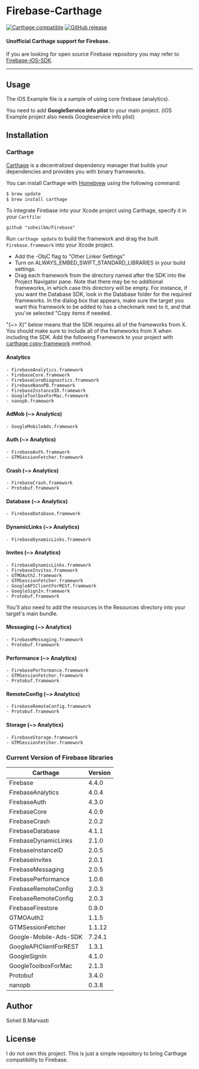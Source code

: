 # Firebase-Carthage
[![Carthage compatible](https://img.shields.io/badge/Carthage-compatible-4BC51D.svg?style=flat)](https://github.com/Carthage/Carthage)
[![GitHub release](https://img.shields.io/github/release/soheilbm/Firebase.svg)](https://github.com/soheilbm/Firebase/releases)

#### Unofficial Carthage support for Firebase.

If you are looking for open source Firebase repository you may refer to [Firebase-iOS-SDK](https://github.com/firebase/firebase-ios-sdk).

----

## Usage
The iOS Example file is a sample of using core firebase (analytics). 

You need to add <b>GoogleService info plist</b> to your main project. (iOS Example project also needs Googleservice info plist)

## Installation

### Carthage

[Carthage](https://github.com/Carthage/Carthage) is a decentralized dependency manager that builds your dependencies and provides you with binary frameworks.

You can install Carthage with [Homebrew](http://brew.sh/) using the following command:

```bash
$ brew update
$ brew install carthage
```

To integrate Firebase into your Xcode project using Carthage, specify it in your `Cartfile`:

```ogdl
github "soheilbm/Firebase" 
```

Run `carthage update` to build the framework and drag the built `Firebase.framework` into your Xcode project.

- Add the -ObjC flag to "Other Linker Settings"
- Turn on ALWAYS_EMBED_SWIFT_STANDARD_LIBRARIES in your build settings.
- Drag each framework from the directory named after the SDK into the Project
   Navigator pane. Note that there may be no additional frameworks, in which
   case this directory will be empty. For instance, if you want the Database
   SDK, look in the Database folder for the required frameworks. In the dialog
   box that appears, make sure the target you want this framework to be added to
   has a checkmark next to it, and that you've selected "Copy items if needed.


"(~> X)" below means that the SDK requires all of the frameworks from X. You
should make sure to include all of the frameworks from X when including the SDK.
Add the following Framework to your project with [carthage copy-framework](https://github.com/Carthage/Carthage#getting-started) method.

#### Analytics
    - FirebaseAnalytics.framework
    - FirebaseCore.framework
    - FirebaseCoreDiagnostics.framework
    - FirebaseNanoPB.framework
    - FirebaseInstanceID.framework
    - GoogleToolboxForMac.framework
    - nanopb.framework


#### AdMob (~> Analytics)
    - GoogleMobileAds.framework


#### Auth (~> Analytics)
    - FirebaseAuth.framework
    - GTMSessionFetcher.framework


#### Crash (~> Analytics)
    - FirebaseCrash.framework
    - Protobuf.framework


#### Database (~> Analytics)
    - FirebaseDatabase.framework


#### DynamicLinks (~> Analytics)
    - FirebaseDynamicLinks.framework


#### Invites (~> Analytics)
    - FirebaseDynamicLinks.framework
    - FirebaseInvites.framework
    - GTMOAuth2.framework
    - GTMSessionFetcher.framework
    - GoogleAPIClientForREST.framework
    - GoogleSignIn.framework
    - Protobuf.framework


You'll also need to add the resources in the
Resources directory into your target's main
bundle.


#### Messaging (~> Analytics)
    - FirebaseMessaging.framework
    - Protobuf.framework


#### Performance (~> Analytics)
    - FirebasePerformance.framework
    - GTMSessionFetcher.framework
    - Protobuf.framework


#### RemoteConfig (~> Analytics)
    - FirebaseRemoteConfig.framework
    - Protobuf.framework


#### Storage (~> Analytics)
    - FirebaseStorage.framework
    - GTMSessionFetcher.framework



### Current Version of Firebase libraries

|           Carthage           | Version |
| ----------------------------- | ------- |
| Firebase                      | 4.4.0 |
| FirebaseAnalytics             | 4.0.4 |
| FirebaseAuth                  | 4.3.0 |
| FirebaseCore                  | 4.0.9 |
| FirebaseCrash                 | 2.0.2 |
| FirebaseDatabase              | 4.1.1 |
| FirebaseDynamicLinks          | 2.1.0 |
| FirebaseInstanceID            | 2.0.5 |
| FirebaseInvites               | 2.0.1 |
| FirebaseMessaging             | 2.0.5 |
| FirebasePerformance           | 1.0.6 |
| FirebaseRemoteConfig          | 2.0.3 |
| FirebaseRemoteConfig          | 2.0.3 |
| FirebaseFirestore             | 0.9.0 |
| GTMOAuth2                     | 1.1.5 |
| GTMSessionFetcher             | 1.1.12 |
| Google-Mobile-Ads-SDK         | 7.24.1 |
| GoogleAPIClientForREST        | 1.3.1 |
| GoogleSignIn                  | 4.1.0 |
| GoogleToolboxForMac           | 2.1.3 |
| Protobuf                      | 3.4.0 |
| nanopb                        | 0.3.8 |



## Author

Soheil B.Marvasti


## License
I do not own this project. This is just a simple repository to bring Carthage compatibility to Firebase. 
